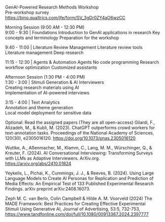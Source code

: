 GenAI-Powered Research Methods Workshop  
Pre-workshop survey   
https://bino.qualtrics.com/jfe/form/SV_3gDr0ZY4aO6wzCC  

Morning Session (9:00 AM - 12:30 PM)  
9:00 - 9:30 | Foundations
Introduction to GenAI applications in research
Key concepts and terminology
Preparation for the workshop

9:40 - 11:00 | Literature Review Management
Literature review tools
Literature management
Deep research

11:15 - 12:30 | Agents & Automation
Agents
No code programming
Research workflow optimization
Customized assistants

Afternoon Session (1:30 PM - 4:00 PM)  
1:30 - 3:00 | Stimuli Generation & AI Interviewers  
Creating research materials using AI  
Implementation of AI-powered interviews  

3:15 - 4:00 | Text Analytics  
Annotation and theme generation  
Local model deployment for sensitive data  

Optional: Read the assigned papers (They are all open-access)
Gilardi, F., Alizadeh, M., & Kubli, M. (2023). ChatGPT outperforms crowd workers for text-annotation tasks. Proceedings of the National Academy of Sciences, 120(30), e2305016120. https://doi.org/10.1073/pnas.2305016120

Wuttke, A., Aßenmacher, M., Klamm, C., Lang, M. M., Würschinger, Q., & Kreuter, F. (2024). AI Conversational Interviewing: Transforming Surveys with LLMs as Adaptive Interviewers. ArXiv.org. https://arxiv.org/abs/2410.01824

Yeykelis, L., Pichai, K., Cummings, J. J., & Reeves, B. (2024). Using Large Language Models to Create AI Personas for Replication and Prediction of Media Effects: An Empirical Test of 133 Published Experimental Research Findings. arXiv preprint arXiv:2408.16073.

Zeph M. C. van Berlo, Colin Campbell & Hilde A. M. Voorveld (2024) The MADE Framework: Best Practices for Creating Effective Experimental Stimuli Using Generative AI, Journal of Advertising, 53:5, 732-753, https://www.tandfonline.com/doi/full/10.1080/00913367.2024.2397777
